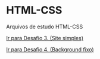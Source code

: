# HTML-CSS
 Arquivos de estudo HTML-CSS

<a href="https://alexfelipe00.github.io/HTML-CSS/exercicios/d03/index.html">Ir para Desafio 3. (Site simples)</a>

<a href="https://alexfelipe00.github.io/HTML-CSS/exercicios/d04/index.html">Ir para Desafio 4. (Background fixo)</a>